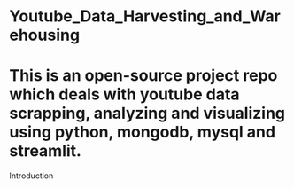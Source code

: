 # Youtube_Data_Harvesting_and_Warehousing
# This is an open-source project repo which deals with youtube data scrapping, analyzing and visualizing using python, mongodb, mysql and streamlit.
Introduction
